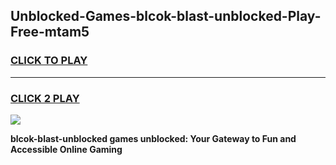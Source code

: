 
## Unblocked-Games-blcok-blast-unblocked-Play-Free-mtam5
<h3>
<a href="https://premium76.site?title=blcok-blast-unblocked&ref=20M">CLICK TO PLAY</a></h3>
<hr>

<h3>
<a href="https://premium76.site?title=blcok-blast-unblocked&ref=20M">CLICK 2 PLAY</a>
  
</h3>

<a href="https://premium76.site?title=blcok-blast-unblocked&ref=19M"><img src="https://clearcache.store/games.png"></a>


**blcok-blast-unblocked games unblocked: Your Gateway to Fun and Accessible Online Gaming**
